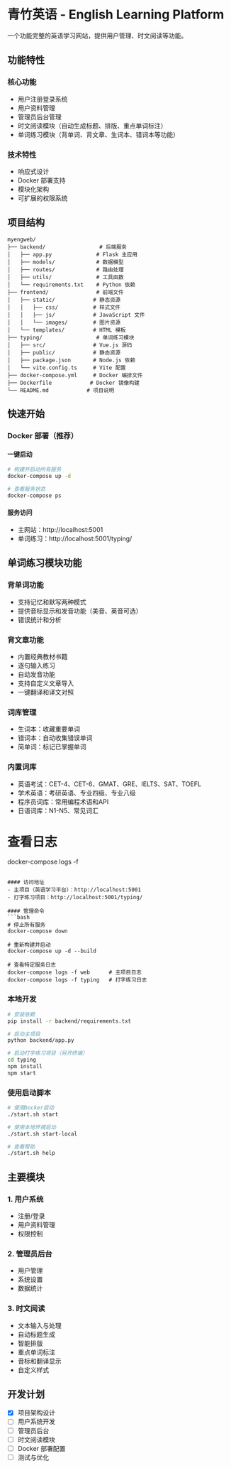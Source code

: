 # 青竹英语 - English Learning Platform

一个功能完整的英语学习网站，提供用户管理、时文阅读等功能。

## 功能特性

### 核心功能
- 用户注册登录系统
- 用户资料管理
- 管理员后台管理
- 时文阅读模块（自动生成标题、排版、重点单词标注）
- 单词练习模块（背单词、背文章、生词本、错词本等功能）

### 技术特性
- 响应式设计
- Docker 部署支持
- 模块化架构
- 可扩展的权限系统

## 项目结构

```
myengweb/
├── backend/                 # 后端服务
│   ├── app.py              # Flask 主应用
│   ├── models/             # 数据模型
│   ├── routes/             # 路由处理
│   ├── utils/              # 工具函数
│   └── requirements.txt    # Python 依赖
├── frontend/               # 前端文件
│   ├── static/            # 静态资源
│   │   ├── css/           # 样式文件
│   │   ├── js/            # JavaScript 文件
│   │   └── images/        # 图片资源
│   └── templates/         # HTML 模板
├── typing/                 # 单词练习模块
│   ├── src/               # Vue.js 源码
│   ├── public/            # 静态资源
│   ├── package.json       # Node.js 依赖
│   └── vite.config.ts     # Vite 配置
├── docker-compose.yml     # Docker 编排文件
├── Dockerfile            # Docker 镜像构建
└── README.md            # 项目说明
```

## 快速开始

### Docker 部署（推荐）

#### 一键启动
```bash
# 构建并启动所有服务
docker-compose up -d

# 查看服务状态
docker-compose ps
```

#### 服务访问
- 主网站：http://localhost:5001
- 单词练习：http://localhost:5001/typing/

## 单词练习模块功能

### 背单词功能
- 支持记忆和默写两种模式
- 提供音标显示和发音功能（美音、英音可选）
- 错误统计和分析

### 背文章功能
- 内置经典教材书籍
- 逐句输入练习
- 自动发音功能
- 支持自定义文章导入
- 一键翻译和译文对照

### 词库管理
- 生词本：收藏重要单词
- 错词本：自动收集错误单词
- 简单词：标记已掌握单词

### 内置词库
- 英语考试：CET-4、CET-6、GMAT、GRE、IELTS、SAT、TOEFL
- 学术英语：考研英语、专业四级、专业八级
- 程序员词库：常用编程术语和API
- 日语词库：N1-N5、常见词汇
# 查看日志
docker-compose logs -f
```

#### 访问地址
- 主项目（英语学习平台）：http://localhost:5001
- 打字练习项目：http://localhost:5001/typing/

#### 管理命令
```bash
# 停止所有服务
docker-compose down

# 重新构建并启动
docker-compose up -d --build

# 查看特定服务日志
docker-compose logs -f web      # 主项目日志
docker-compose logs -f typing   # 打字练习日志
```

### 本地开发
```bash
# 安装依赖
pip install -r backend/requirements.txt

# 启动主项目
python backend/app.py

# 启动打字练习项目（另开终端）
cd typing
npm install
npm start
```

### 使用启动脚本
```bash
# 使用Docker启动
./start.sh start

# 使用本地环境启动
./start.sh start-local

# 查看帮助
./start.sh help
```

## 主要模块

### 1. 用户系统
- 注册/登录
- 用户资料管理
- 权限控制

### 2. 管理员后台
- 用户管理
- 系统设置
- 数据统计

### 3. 时文阅读
- 文本输入与处理
- 自动标题生成
- 智能排版
- 重点单词标注
- 音标和翻译显示
- 自定义样式

## 开发计划

- [x] 项目架构设计
- [ ] 用户系统开发
- [ ] 管理员后台
- [ ] 时文阅读模块
- [ ] Docker 部署配置
- [ ] 测试与优化